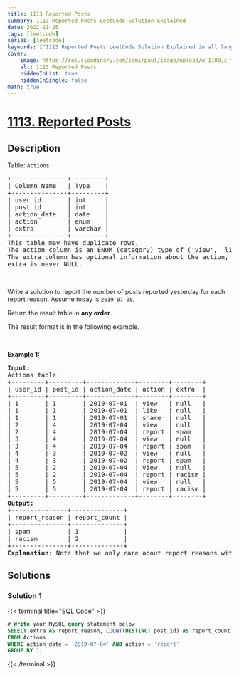 ```yaml
---
title: 1113 Reported Posts
summary: 1113 Reported Posts LeetCode Solution Explained
date: 2022-11-25
tags: [leetcode]
series: [leetcode]
keywords: ["1113 Reported Posts LeetCode Solution Explained in all languages", "1113 Reported Posts", "LeetCode", "leetcode solution in Python3 C++ Java Go PHP Ruby Swift TypeScript Rust C# JavaScript C", "GeeksforGeeks", "InterviewBit", "Coding Ninjas", "HackerRank", "HackerEarth", "CodeChef", "TopCoder", "AlgoExpert", "freeCodeCamp", "Codeforces", "GitHub", "AtCoder", "Samir Paul"]
cover:
    image: https://res.cloudinary.com/samirpaul/image/upload/w_1100,c_fit,co_rgb:FFFFFF,l_text:Arial_75_bold:1113 Reported Posts - Solution Explained/problem-solving.webp
    alt: 1113 Reported Posts
    hiddenInList: true
    hiddenInSingle: false
math: true
---
```



# [1113. Reported Posts](https://leetcode.com/problems/reported-posts)


## Description

<p>Table: <code>Actions</code></p>

<pre>
+---------------+---------+
| Column Name   | Type    |
+---------------+---------+
| user_id       | int     |
| post_id       | int     |
| action_date   | date    | 
| action        | enum    |
| extra         | varchar |
+---------------+---------+
This table may have duplicate rows.
The action column is an ENUM (category) type of (&#39;view&#39;, &#39;like&#39;, &#39;reaction&#39;, &#39;comment&#39;, &#39;report&#39;, &#39;share&#39;).
The extra column has optional information about the action, such as a reason for the report or a type of reaction.
extra is never NULL.
</pre>

<p>&nbsp;</p>

<p>Write a solution to report&nbsp;the number of posts reported yesterday for each report reason. Assume today is <code>2019-07-05</code>.</p>

<p>Return the result table in <strong>any order</strong>.</p>

<p>The&nbsp;result format is in the following example.</p>

<p>&nbsp;</p>
<p><strong class="example">Example 1:</strong></p>

<pre>
<strong>Input:</strong> 
Actions table:
+---------+---------+-------------+--------+--------+
| user_id | post_id | action_date | action | extra  |
+---------+---------+-------------+--------+--------+
| 1       | 1       | 2019-07-01  | view   | null   |
| 1       | 1       | 2019-07-01  | like   | null   |
| 1       | 1       | 2019-07-01  | share  | null   |
| 2       | 4       | 2019-07-04  | view   | null   |
| 2       | 4       | 2019-07-04  | report | spam   |
| 3       | 4       | 2019-07-04  | view   | null   |
| 3       | 4       | 2019-07-04  | report | spam   |
| 4       | 3       | 2019-07-02  | view   | null   |
| 4       | 3       | 2019-07-02  | report | spam   |
| 5       | 2       | 2019-07-04  | view   | null   |
| 5       | 2       | 2019-07-04  | report | racism |
| 5       | 5       | 2019-07-04  | view   | null   |
| 5       | 5       | 2019-07-04  | report | racism |
+---------+---------+-------------+--------+--------+
<strong>Output:</strong> 
+---------------+--------------+
| report_reason | report_count |
+---------------+--------------+
| spam          | 1            |
| racism        | 2            |
+---------------+--------------+
<strong>Explanation:</strong> Note that we only care about report reasons with non-zero number of reports.
</pre>

## Solutions

### Solution 1

<!-- tabs:start -->

{{< terminal title="SQL Code" >}}
```sql
# Write your MySQL query statement below
SELECT extra AS report_reason, COUNT(DISTINCT post_id) AS report_count
FROM Actions
WHERE action_date = '2019-07-04' AND action = 'report'
GROUP BY 1;
```
{{< /terminal >}}

<!-- tabs:end -->

<!-- end -->
